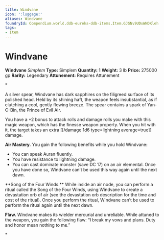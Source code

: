 ```yaml
---
title: Windvane
icon: ':luggage:'
aliases: Windvane
foundryId: Compendium.world.ddb-eureka-ddb-items.Item.GJSNv9UDxWNDKleh
tags:
- Item
---
```


# Windvane

**Windvane**
_Simplem_
**Type:** Simplem
**Quantity:** 1
**Weight:** 3 lb
**Price:** 275000 gp
**Rarity:** Legendary
**Attunement:** Requires Attunement

*<p>A silver spear, Windvane has dark sapphires on the filigreed surface of its polished head. Held by its shining haft, the weapon feels insubstantial, as if clutching a cool, gently flowing breeze. The spear contains a spark of Yan-C-Bin, the Prince of Evil Air.

You have a +2 bonus to attack rolls and damage rolls you make with this magic weapon, which has the finesse weapon property. When you hit with it, the target takes an extra  [[/damage 1d6 type=lightning average=true]] damage.

**Air Mastery.** You gain the following benefits while you hold Windvane:</p>
* You can speak Auran fluently.
* You have resistance to lightning damage.
* You can cast dominate monster (save DC 17) on an air elemental. Once you have done so, Windvane can’t be used this way again until the next dawn.

<p>**Song of the Four Winds.** While inside an air node, you can perform a ritual called the Song of the Four Winds, using Windvane to create a devastation orb of air (see the devastation orb description for the time and cost of the ritual). Once you perform the ritual, Windvane can’t be used to perform the ritual again until the next dawn.

**Flaw.** Windvane makes its wielder mercurial and unreliable. While attuned to the weapon, you gain the following flaw: “I break my vows and plans. Duty and honor mean nothing to me.”</p>*